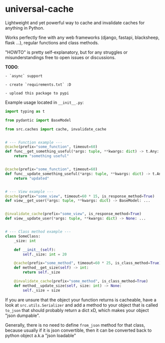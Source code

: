 # universal-cache

Lightweight and yet powerful way to cache and invalidate caches for anything in Python.

Works perfectly fine with any web frameworks (django, fastapi, blacksheep, flask ...), regular functions and class methods.

"HOWTO" is pretty self-explanatory, but for any struggles or misunderstandings free to open issues or discussions.

<b>TODO</b>:

    - `async` support

    - create `requirements.txt` :D

    - upload this package to pypi

Example usage located in `__init__.py`:

```python
import typing as t

from pydantic import BaseModel

from src.caches import cache, invalidate_cache


# --- Function example ---
@cache(prefix="some_function", timeout=60)
def func__get_something_useful(*args: tuple, **kwargs: dict) -> t.Any:
    return "something useful"


@cache(prefix="some_function", timeout=60)
def func__update_something_useful(*args: tuple, **kwargs: dict) -> t.Any:
    return "updated"


# --- View example ---
@cache(prefix="some_view", timeout=60 * 15, is_response_method=True)
def view__get_user(*args: tuple, **kwargs: dict) -> BaseModel: ...


@invalidate_cache(prefix="some_view", is_response_method=True)
def view__update_user(*args: tuple, **kwargs: dict) -> None: ...


# --- Class method example ---
class SomeClass:
    _size: int

    def __init__(self):
        self._size: int = 20

    @cache(prefix="some_method", timeout=60 * 25, is_class_method=True)
    def method__get_size(self) -> int:
        return self._size

    @invalidate_cache(prefix="some_method", is_class_method=True)
    def method__update_size(self, size: int) -> None:
        self._size = size

```

If you are unsure that the object your function returns is cacheable, have a look at `src.utils.Serializer` and add a method to your object that is called `to_json` that should probably return a dict xD, which makes your object "json dumpable".

Generally, there is no need to define `from_json` method for that class, because usually if it is json convertible, then it can be converted back to python object a.k.a "json loadable"
